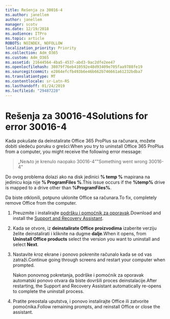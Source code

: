 ```yaml
---
title: Rešenja za 30016-4
ms.author: janellem
author: janellem
manager: scotv
ms.date: 12/19/2018
ms.audience: ITPro
ms.topic: article
ROBOTS: NOINDEX, NOFOLLOW
localization_priority: Priority
ms.collection: Adm_O365
ms.custom: Adm_O365
ms.assetid: 21644564-4ba5-4537-abd3-9ac2dfe2ee47
ms.openlocfilehash: 38079f76eb410592e48d93409e705faa9788fe19
ms.sourcegitcommit: e2864efcfb493b6e46b662b746661a61232bdba7
ms.translationtype: MT
ms.contentlocale: sr-Latn-RS
ms.lasthandoff: 01/24/2019
ms.locfileid: "29487228"
---
```

# <a name="solutions-for-error-30016-4"></a><span data-ttu-id="b4e10-102">Rešenja za 30016-4</span><span class="sxs-lookup"><span data-stu-id="b4e10-102">Solutions for error 30016-4</span></span>

<span data-ttu-id="b4e10-103">Kada pokušate da deinstalirate Office 365 ProPlus sa računara, možete dobiti sledeću poruku o grešci:</span><span class="sxs-lookup"><span data-stu-id="b4e10-103">When you try to uninstall Office 365 ProPlus from a computer, you might receive the following error message:</span></span>
  
> <span data-ttu-id="b4e10-104">„Neљto je krenulo naopako 30016-4”</span><span class="sxs-lookup"><span data-stu-id="b4e10-104">"Something went wrong 30016-4"</span></span>
    
<span data-ttu-id="b4e10-105">Do ovog problema dolazi ako na disk jedinici **% temp %** mapirana na jedinicu koja nije **% ProgramFiles %**.</span><span class="sxs-lookup"><span data-stu-id="b4e10-105">This issue occurs if the **%temp%** drive is mapped to a drive other than **%ProgramFiles%**.</span></span> 
  
<span data-ttu-id="b4e10-106">Da biste otklonili, potpuno uklonite Office sa računara.</span><span class="sxs-lookup"><span data-stu-id="b4e10-106">To fix, completely remove Office from the computer.</span></span>
  
1. <span data-ttu-id="b4e10-107">Preuzmite i instalirajte [podršku i pomoćnik za oporavak](https://aka.ms/SARA-OfficeUninstall-Alchemy).</span><span class="sxs-lookup"><span data-stu-id="b4e10-107">Download and install the [Support and Recovery Assistant](https://aka.ms/SARA-OfficeUninstall-Alchemy).</span></span>
    
2. <span data-ttu-id="b4e10-108">Kada se otvore, iz **deinstalirate Office proizvodima** izaberite verziju želite deinstalirati i kliknite na dugme **dalje**.</span><span class="sxs-lookup"><span data-stu-id="b4e10-108">When it opens, from **Uninstall Office products** select the version you want to uninstall and select **Next**.</span></span> 
    
3. <span data-ttu-id="b4e10-109">Nastavite kroz ekrane i ponovo pokrenite računalo kada se od vas zatraži.</span><span class="sxs-lookup"><span data-stu-id="b4e10-109">Continue going through screens and restart your computer when prompted.</span></span>
    
    <span data-ttu-id="b4e10-110">Nakon ponovnog pokretanja, podrške i pomoćnik za oporavak automatski ponovo otvara da biste dovršili proces deinstalacije.</span><span class="sxs-lookup"><span data-stu-id="b4e10-110">After restarting, the Support and Recovery Assistant automatically re-opens to complete the uninstall process.</span></span>
    
4. <span data-ttu-id="b4e10-111">Pratite preostala uputstva, i ponovo instalirajte Office ili zatvorite pomoćnika.</span><span class="sxs-lookup"><span data-stu-id="b4e10-111">Follow remaining prompts, and reinstall Office or close the assistant.</span></span>
    


